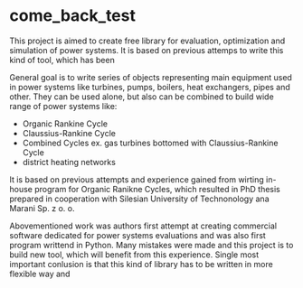 # come_back_test
This project is aimed to create free library for evaluation, optimization and simulation of power systems. It is based on previous attemps to write this kind of tool, which has been

General goal is to write series of objects representing main equipment used in power systems like turbines, pumps, boilers, heat exchangers, pipes and other. They can be used alone, but also can be combined to build wide range of power systems like:

* Organic Rankine Cycle
* Claussius-Rankine Cycle
* Combined Cycles ex. gas turbines bottomed with Claussius-Rankine Cycle
* district heating networks

It is based on previous attempts and experience gained from wirting in-house program for Organic Ranikne Cycles, which resulted in PhD thesis prepared in cooperation with Silesian University of Technonology ana Marani Sp. z o. o. 

Abovementioned work was authors first attempt at creating commercial software dedicated for power systems evaluations and was also first program writtend in Python. Many mistakes were made and this project is to build new tool, which will benefit from this experience. Single most important conlusion is that this kind of library has to be written in more flexible way and 
